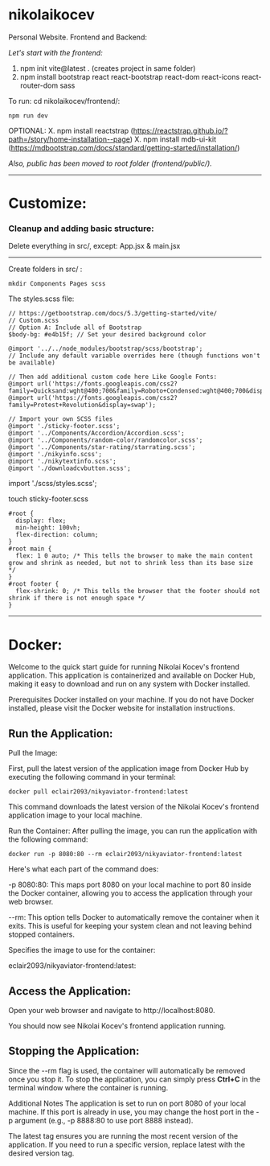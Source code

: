 # nikolaikocev

Personal Website. Frontend and Backend:

_Let's start with the frontend:_

1. npm init vite@latest . (creates project in same folder)
2. npm install bootstrap react react-bootstrap react-dom react-icons react-router-dom sass

To run: cd nikolaikocev/frontend/:

```
npm run dev
```

OPTIONAL: X. npm install reactstrap (https://reactstrap.github.io/?path=/story/home-installation--page) X. npm install mdb-ui-kit (https://mdbootstrap.com/docs/standard/getting-started/installation/)

_Also, public has been moved to root folder (frontend/public/)._

---

# Customize:

### Cleanup and adding basic structure:

Delete everything in src/, except:
App.jsx & main.jsx

---

Create folders in src/ :

```
mkdir Components Pages scss
```

The styles.scss file:

```
// https://getbootstrap.com/docs/5.3/getting-started/vite/
// Custom.scss
// Option A: Include all of Bootstrap
$body-bg: #e4b15f; // Set your desired background color

@import '../../node_modules/bootstrap/scss/bootstrap';
// Include any default variable overrides here (though functions won't be available)

// Then add additional custom code here Like Google Fonts:
@import url('https://fonts.googleapis.com/css2?family=Quicksand:wght@400;700&family=Roboto+Condensed:wght@400;700&display=swap');
@import url('https://fonts.googleapis.com/css2?family=Protest+Revolution&display=swap');

// Import your own SCSS files
@import './sticky-footer.scss';
@import '../Components/Accordion/Accordion.scss';
@import '../Components/random-color/randomcolor.scss';
@import '../Components/star-rating/starrating.scss';
@import './nikyinfo.scss';
@import './nikytextinfo.scss';
@import './downloadcvbutton.scss';

```

import './scss/styles.scss';

touch sticky-footer.scss

```
#root {
  display: flex;
  min-height: 100vh;
  flex-direction: column;
}
#root main {
  flex: 1 0 auto; /* This tells the browser to make the main content grow and shrink as needed, but not to shrink less than its base size */
}
#root footer {
  flex-shrink: 0; /* This tells the browser that the footer should not shrink if there is not enough space */
}
```

---

# Docker:

Welcome to the quick start guide for running Nikolai Kocev's frontend application. This application is containerized and available on Docker Hub, making it easy to download and run on any system with Docker installed.

Prerequisites
Docker installed on your machine. If you do not have Docker installed, please visit the Docker website for installation instructions.

## Run the Application:

Pull the Image:

First, pull the latest version of the application image from Docker Hub by executing the following command in your terminal:

```
docker pull eclair2093/nikyaviator-frontend:latest
```

This command downloads the latest version of the Nikolai Kocev's frontend application image to your local machine.

Run the Container: After pulling the image, you can run the application with the following command:

```
docker run -p 8080:80 --rm eclair2093/nikyaviator-frontend:latest
```

Here's what each part of the command does:

-p 8080:80: This maps port 8080 on your local machine to port 80 inside the Docker container, allowing you to access the application through your web browser.

--rm: This option tells Docker to automatically remove the container when it exits. This is useful for keeping your system clean and not leaving behind stopped containers.

Specifies the image to use for the container:

eclair2093/nikyaviator-frontend:latest:

## Access the Application:

Open your web browser and navigate to http://localhost:8080.

You should now see Nikolai Kocev's frontend application running.

## Stopping the Application:

Since the --rm flag is used, the container will automatically be removed once you stop it. To stop the application, you can simply press **Ctrl+C** in the terminal window where the container is running.

Additional Notes
The application is set to run on port 8080 of your local machine. If this port is already in use, you may change the host port in the -p argument (e.g., -p 8888:80 to use port 8888 instead).

The latest tag ensures you are running the most recent version of the application. If you need to run a specific version, replace latest with the desired version tag.

